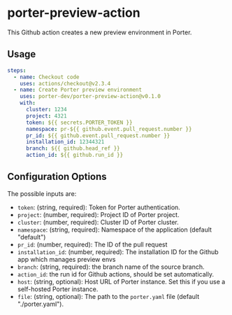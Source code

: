 # porter-preview-action

This Github action creates a new preview environment in Porter.

## Usage

```yaml
steps:
  - name: Checkout code
    uses: actions/checkout@v2.3.4
  - name: Create Porter preview environment
    uses: porter-dev/porter-preview-action@v0.1.0
    with:
      cluster: 1234
      project: 4321
      token: ${{ secrets.PORTER_TOKEN }}
      namespace: pr-${{ github.event.pull_request.number }}
      pr_id: ${{ github.event.pull_request.number }}
      installation_id: 12344321
      branch: ${{ github.head_ref }}
      action_id: ${{ github.run_id }}
```

## Configuration Options

The possible inputs are:

- `token`: (string, required): Token for Porter authentication.
- `project`: (number, required): Project ID of Porter project.
- `cluster`: (number, required): Cluster ID of Porter cluster.
- `namespace`: (string, required): Namespace of the application (default "default")
- `pr_id`: (number, required): The ID of the pull request
- `installation_id`: (number, required): The installation ID for the Github app which manages preview envs
- `branch`: (string, required): the branch name of the source branch.
- `action_id`: the run id for Github actions, should be set automatically.
- `host`: (string, optional): Host URL of Porter instance. Set this if you use a self-hosted Porter instance.
- `file`: (string, optional): The path to the `porter.yaml` file (default "./porter.yaml").
